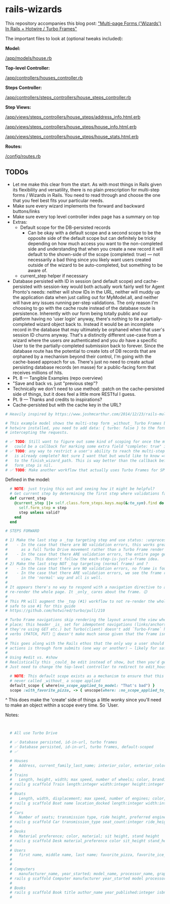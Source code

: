 # rails-wizards

This repository accompanies this blog post: ["Multi-page Forms ('Wizards') In Rails + Hotwire / Turbo Frames"](https://jonsully.net/blog/multi-step-forms-in-rails-with-hotwire-turbo-frames/)

The important files to look at (optional tweaks included):

**Model:**

[/app/models/house.rb](/app/models/house.rb)

**Top-level Controller:**

[/app/controllers/houses_controller.rb](/app/controllers/houses_controller.rb)

**Steps Controller:**

[/app/controllers/steps_controllers/house_steps_controller.rb](/app/controllers/steps_controllers/house_steps_controller.rb)

**Step Views:**

[/app/views/steps_controllers/house_steps/address_info.html.erb](/app/views/steps_controllers/house_steps/address_info.html.erb)

[/app/views/steps_controllers/house_steps/house_info.html.erb](/app/views/steps_controllers/house_steps/house_info.html.erb)

[/app/views/steps_controllers/house_steps/house_stats.html.erb](/app/views/steps_controllers/house_steps/house_stats.html.erb)

**Routes:**

[/config/routes.rb](/config/routes.rb)

## TODOs

- Let me make this clear from the start. As with most things in Rails given its flexibility and versatility, there is no plain prescription for multi-step forms / Wizards in Rails. You need to read through and choose the one that you feel best fits your particular needs. 
- Make sure every wizard implements the forward and backward buttons/links
- Make sure every top level controller index page has a summary on top
- Extras:
  - Default scope for the DB-persisted records
    - Can be okay with a default scope and a second scope to be the opposite side of the default scope but can definitely be tricky depending on how much access you want to the non-completed side and understanding that when you create a new record it will default to the shown-side of the scope (completed: true) — not necessarily a bad thing since you likely want users created outside of the wizard to be auto-completed, but something to be aware of.
  - current_step helper if necessary
- Database persisted with ID in session (and default scope) and cache-persisted with session-key would both actually work fairly well for Agent Pronto's needs: neither will show IDs in the URL, neither will muddy up the application data when just calling out for MyModel.all, and neither will have any issues running per-step validations. The only reason I'm choosing to go with the cache route instead of the database route is persistence. Inherently with our form being totally public and our platform having no 'user login' anyway, there's nothing to tie a partially-completed wizard object back to. Instead it would be an incomplete record in the database that may ultimately be orphaned when that user's session ID churns anyway. That's a distinctly different use-case from a wizard where the users _are_ authenticated and you _do_ have a specific User to tie the partially-completed submission back to forever. Since the database route has the potential to create lots of DB records that are orphaned by a mechanism beyond their control, I'm going with the cache-based approach for us. There's just no need to create actual persisting database records (en masse) for a public-facing form that receives millions of hits.
- Pt. 8 — Tangible Examples (repo overview)
- "Save and back vs. just "previous step"?
- Technically we don't need to use method: :patch on the cache-persisted side of things, but it does feel a little more RESTful I guess.
- Pt. 9 — Thanks and credits to inspirations?
- Cache-persisted but with the cache key in the URL?


```ruby
# Heavily inspired by https://www.joshmcarthur.com/2014/12/23/rails-multistep-forms.html

# This example model shows the multi-step form _without_ Turbo Frames but on a project with
# hotwire installed, you need to add data: { turbo: false } to the form_with as to avoid turbo
# intercepting the requests.

# ✅ TODO: Still want to figure out some kind of scoping for once the model is totally validated.
#   could be a callback for marking some extra field "complete: true" if valid? ✅
# ✅ TODO: any way to restrict a user's ability to reach the multi-step form if the object
#   is already complete? Not sure I want that but would like to know => Add an .update!(completed: true)
#   to the finish_wizard_path. This is way better than the callback before_save to validate against when
#   form_step is nil.
# ✅ TODO: Make another workflow that actually uses Turbo Frames for SPA-like experience
```


Defined in the model:

```ruby
  # NOTE: just trying this out and seeing how it might be helpful?
  # Get current step by determining the first step where validations fail
  def current_step
    @current_step ||= self.class.form_steps.keys.map(&:to_sym).find do |step|
      self.form_step = step
      step unless valid?
    end
  end
```

```ruby
# STEPS FORWARD

# 1) Make the last step a _top targeting step and use status: :unprocessable_entity on #update response
#    - In the case that there are NO validation errors, this works great and redirects the user properly
#      as a full Turbo Drive movement rather than a Turbo Frame render
#    - In the case that there ARE validation errors, the entire page gets re-rendered to the last step's
#      view. This doesn't follow the each-step-is-just-a-frame idea.
# 2) Make the last step NOT _top targeting (normal frame) and ?
#    - In the case that there are NO validation errors, no frame is found in the response so JS error
#    - In the case that there ARE validation errors, we see the frame rendered in place with the errors
#      in the 'normal' way and all is well.
# 
# It appears there's no way to respond with a navigation directive to a _frame_ request and have it
# re-render the whole page. It _only_ cares about the frame. 😕
#
# This PR will augment the _top (#1) workflow to not re-render the whole page on validation failures so
# safe to use #1 for this guide
# https://github.com/hotwired/turbo/pull/210

# Turbo Frame navigations skip rendering the layout around the view when the `Turbo-Frame` header is in
# place; this header _is_ set for idempotent navigations (links/anchors/GETs — even form submissions if
# they're using GET etc.) but Turbo(client) doesn't add `Turbo-Frame` header for potentially-destructive
# verbs (PATCH, PUT) 🤔 doesn't make much sense given that the frame isn't targeting _top.
# 
# This goes along with the Rails ethos that the only way a user should be able to commit destructive
# actions is through form submits (one way or another) — likely for safety/security reasons.
# 
# Using #edit vs. #show
# Realistically this _could_ be edit instead of show, but then you'd get URLs like /houses/37/address_info/edit
# Just need to change the top-level controller to redirect to edit_house_step_path(@house, House.form_steps.keys.first)
```

```ruby
  # NOTE: This default scope exists as a mechanism to ensure that this model is
  # never called _without_ a scope applied
  default_scope { where(no_scope_applied_to_model: "That's bad") }
  scope :with_favorite_pizza, -> { unscope(where: :no_scope_applied_to_model).where.not(favorite_pizza: nil) }
```
^ This does make the 'create' side of things a little wonky since you'll need to make an
object within a scope every time. So `User.

Notes:

```ruby


  # All use Turbo Drive

  # ✅ Database persisted, id-in-url, turbo frames
  # ✅ Database persisted, id-in-url, turbo frames, default-scoped
  # ✅ 

  # Houses
  #   Address, current_family_last_name; interior_color, exterior_color, rooms#, square_feet#
  # 
  # Trains
  #   Length, height, width; max speed, number of wheels; color, branding logo
  # rails g scaffold Train length:integer width:integer height:integer maximum_speed:integer wheel_count:integer color brand_name
  # 
  # Boats
  #   Length, width, displacement; max speed, number of engines; color, primary use
  # rails g scaffold Boat name location_docked length:integer width:integer displacement:integer maximum_speed:integer engine_count:integer color primary_use
  # 
  # Cars
  #   Number of seats; transmission type, ride height, preferred engine type; exterior color, interior material
  # rails g scaffold Car transmission_type seat_count:integer ride_height:integer preferred_engine_type exterior_color interior_material
  # 
  # Desks
  #   Material preference; color, material; sit height, stand height
  # rails g scaffold Desk material_preference color sit_height stand_height length:integer width:integer
  # 
  # Users
  #   first name, middle name, last name; favorite_pizza, favorite_ice_cream, favorite_sandwich; pet_count, pet_name 
  # 
  # 
  # Computers
  #   manufacturer_name, year_started; model_name, processor_name, graphics_chip_name; color, weight
  # rails g scaffold Computer manufacturer year_started model processor graphics_chip exterior_color weight form_completed:boolean
  # 
  # Books
  # rails g scaffold Book title author_name year_published:integer isbn:integer primary_topic fictionaility
  # 
```
